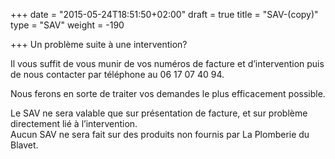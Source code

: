 +++
date = "2015-05-24T18:51:50+02:00"
draft = true
title = "SAV-(copy)"
type = "SAV"
weight = -190

+++
Un problème suite à une intervention?

Il vous suffit de vous munir de vos numéros de facture et d’intervention puis de nous contacter par téléphone au 06 17 07 40 94.

Nous ferons en sorte de traiter vos demandes le plus efficacement possible.

Le SAV ne sera valable que sur présentation de facture, et sur problème directement lié à l’intervention.  
Aucun SAV ne sera fait sur des produits non fournis par La Plomberie du Blavet.